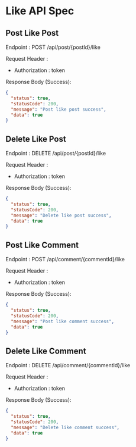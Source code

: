 # Like API Spec

## Post Like Post

Endpoint : POST /api/post/{postId}/like

Request Header :

- Authorization : token

Response Body (Success):

```json
{
  "status": true,
  "statusCode": 200,
  "message": "Post like post success",
  "data": true
}
```

## Delete Like Post

Endpoint : DELETE /api/post/{postId}/like

Request Header :

- Authorization : token

Response Body (Success):

```json
{
  "status": true,
  "statusCode": 200,
  "message": "Delete like post success",
  "data": true
}
```

## Post Like Comment

Endpoint : POST /api/comment/{commentId}/like

Request Header :

- Authorization : token

Response Body (Success):

```json
{
  "status": true,
  "statusCode": 200,
  "message": "Post like comment success",
  "data": true
}
```

## Delete Like Comment

Endpoint : DELETE /api/comment/{commentId}/like

Request Header :

- Authorization : token

Response Body (Success):

```json
{
  "status": true,
  "statusCode": 200,
  "message": "Delete like comment success",
  "data": true
}
```

